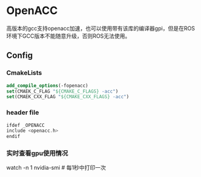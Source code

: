 # OpenACC
高版本的gcc支持openacc加速，也可以使用带有该库的编译器gpi，但是在ROS环境下GCC版本不能随意升级，否则ROS无法使用。

## Config
### CmakeLists
```cmake
add_compile_options(-fopenacc)
set(CMAEK_C_FLAG "${CMAKE_C_FLAGS} -acc")
set(CMAEK_CXX_FLAG "${CMAKE_CXX_FLAGS} -acc")
```

### header file
```cpp
ifdef _OPENACC
include <openacc.h>
endif
```

### 实时查看gpu使用情况
watch -n 1 nvidia-smi # 每1秒中打印一次